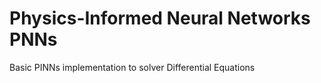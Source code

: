# Physics-Informed Neural Networks PNNs

Basic PINNs  implementation to solver Differential Equations 

